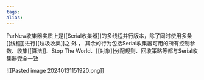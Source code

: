 ```yaml
---
tags: 
alias:
---
```


ParNew收集器实质上是[[Serial收集器]]的多线程并行版本，除了同时使用多条[[线程]]进行[[垃圾收集]]之
外 ， 其余的行为包括Serial收集器可用的所有控制参数、收集[[算法]]、Stop The World、[[对象]]分配规则、回收策略等都与Serial收集器完全一致

![[Pasted image 20240131151920.png]]


